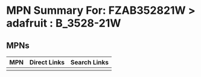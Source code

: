 



# MPN Summary For: FZAB352821W > adafruit : B_3528-21W

## MPNs
  

|MPN|Direct Links|Search Links|
| :--- | :--- | :--- |
||||
